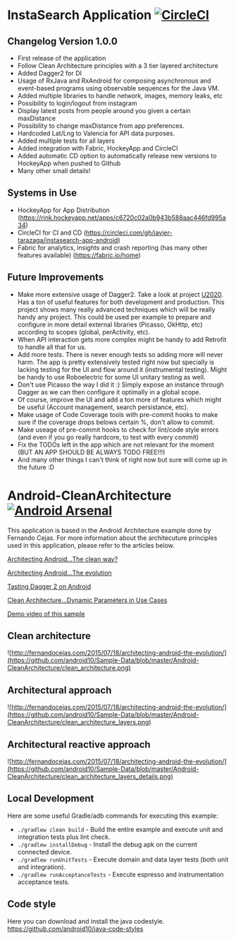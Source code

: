 InstaSearch Application [![CircleCI](https://circleci.com/gh/javier-tarazaga/instasearch-app-android.svg?style=shield)](https://circleci.com/gh/javier-tarazaga/instasearch-app-android)
=========================

Changelog Version 1.0.0
--------
* First release of the application
* Follow Clean Architecture principles with a 3 tier layered architecture
* Added Dagger2 for DI
* Usage of RxJava and RxAndroid for composing asynchronous and event-based programs using observable sequences for the Java VM.
* Added multiple libraries to handle network, images, memory leaks, etc
* Possibility to login/logout from instagram
* Display latest posts from people around you given a certain maxDistance
* Possibility to change maxDistance from app preferences.
* Hardcoded Lat/Lng to Valencia for API data purposes.
* Added multiple tests for all layers
* Added integration with Fabric, HockeyApp and CircleCI
* Added automatic CD option to automatically release new versions to HockeyApp when pushed to Github
* Many other small details!

Systems in Use
--------
* HockeyApp for App Distribution (https://rink.hockeyapp.net/apps/c6720c02a0b943b588aac446fd995a34)
* CircleCI for CI and CD (https://circleci.com/gh/javier-tarazaga/instasearch-app-android)
* Fabric for analytics, insights and crash reporting (has many other features available) (https://fabric.io/home)

Future Improvements
--------
* Make more extensive usage of Dagger2. Take a look at project [U2020](https://github.com/JakeWharton/u2020). Has a ton of useful features for both development and production. This project shows many really advanced techniques which will be really handy any project. This could be used per example to prepare and configure in more detail external libraries (Picasso, OkHttp, etc) according to scopes (global, perActivity, etc). 
* When API interaction gets more complex might be handy to add Retrofit to handle all that for us. 
* Add more tests. There is never enough tests so adding more will never harm. The app is pretty extensively tested right now but specially is lacking testing for the UI and flow around it (instrumental testing). Might be handy to use Roboelectric for some UI unitary testing as well. 
* Don't use Picasso the way I did it :) Simply expose an instance through Dagger as we can then configure it optimally in a global scope. 
* Of course, improve the UI and add a ton more of features which might be useful (Account management, search persistance, etc). 
* Make usage of Code Coverage tools with pre-commit hooks to make sure if the coverage drops belows certain %, don't allow to commit. 
* Make useage of pre-commit hooks to check for lint/code style errors (and even if you go really hardcore, to test with every commit)
* Fix the TODOs left in the app which are not relevant for the moment (BUT AN APP SHOULD BE ALWAYS TODO FREE!!!) 
* And many other things I can't think of right now but sure will come up in the future :D


Android-CleanArchitecture [![Android Arsenal](https://img.shields.io/badge/Android%20Arsenal-Android--CleanArchitecture-brightgreen.svg?style=flat)](https://android-arsenal.com/details/3/909) 
=========================

This application is based in the Android Architecture example done by Fernando Cejas. For more information about the architecuture principles used in this application, please refer to the articles below.

[Architecting Android…The clean way?](http://fernandocejas.com/2014/09/03/architecting-android-the-clean-way/)

[Architecting Android…The evolution](http://fernandocejas.com/2015/07/18/architecting-android-the-evolution/)

[Tasting Dagger 2 on Android](http://fernandocejas.com/2015/04/11/tasting-dagger-2-on-android/)

[Clean Architecture…Dynamic Parameters in Use Cases](http://fernandocejas.com/2016/12/24/clean-architecture-dynamic-parameters-in-use-cases/)

[Demo video of this sample](http://youtu.be/XSjV4sG3ni0)

Clean architecture
-----------------
![http://fernandocejas.com/2015/07/18/architecting-android-the-evolution/](https://github.com/android10/Sample-Data/blob/master/Android-CleanArchitecture/clean_architecture.png)

Architectural approach
-----------------
![http://fernandocejas.com/2015/07/18/architecting-android-the-evolution/](https://github.com/android10/Sample-Data/blob/master/Android-CleanArchitecture/clean_architecture_layers.png)

Architectural reactive approach
-----------------
![http://fernandocejas.com/2015/07/18/architecting-android-the-evolution/](https://github.com/android10/Sample-Data/blob/master/Android-CleanArchitecture/clean_architecture_layers_details.png)

Local Development
-----------------

Here are some useful Gradle/adb commands for executing this example:

 * `./gradlew clean build` - Build the entire example and execute unit and integration tests plus lint check.
 * `./gradlew installDebug` - Install the debug apk on the current connected device.
 * `./gradlew runUnitTests` - Execute domain and data layer tests (both unit and integration).
 * `./gradlew runAcceptanceTests` - Execute espresso and instrumentation acceptance tests.
 
Code style
-----------

Here you can download and install the java codestyle.
https://github.com/android10/java-code-styles

